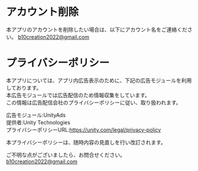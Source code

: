 # アカウント削除

本アプリのアカウントを削除したい場合は、以下にアカウント名をご連絡ください。
b10creation2022@gmail.com

# プライバシーポリシー

本アプリについては、アプリ内広告表示のために、下記の広告モジュールを利用しております。  
本広告モジュールでは広告配信のため情報収集をしています。  
この情報は広告配信会社のプライバシーポリシーに従い、取り扱われます。  

広告モジュール:UnityAds  
提供者:Unity Technologies  
プライバシーポリシーURL:https://unity.com/legal/privacy-policy  

本プライバシーポリシーは、随時内容の見直しを行い改訂されます。  

ご不明な点がございましたら、お問合せください。  
b10creation2022@gmail.com
